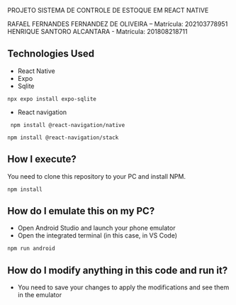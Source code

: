 PROJETO SISTEMA DE CONTROLE DE ESTOQUE EM REACT NATIVE

RAFAEL FERNANDES FERNANDEZ DE OLIVEIRA – Matrícula: 202103778951
HENRIQUE SANTORO ALCANTARA - Matrícula: 201808218711


## Technologies Used

- React Native
- Expo
- Sqlite
```
npx expo install expo-sqlite
```
- React navigation
```
 npm install @react-navigation/native
```
```
npm install @react-navigation/stack
```

## How I execute?
You need to clone this repository to your PC and install NPM.

```
npm install
```

## How do I emulate this on my PC?
- Open Android Studio and launch your phone emulator
- Open the integrated terminal (in this case, in VS Code)

```
npm run android
```

## How do I modify anything in this code and run it?
- You need to save your changes to apply the modifications and see them in the emulator
